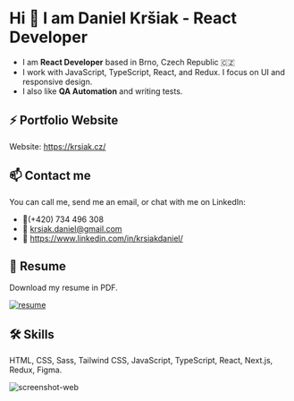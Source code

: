 # Hi 👋 I am Daniel Kršiak - React Developer

- I am **React Developer** based in Brno, Czech Republic 🇨🇿
- I work with JavaScript, TypeScript, React, and Redux. I focus on UI and responsive design.
- I also like **QA Automation** and writing tests.

## ⚡ Portfolio Website

Website: <https://krsiak.cz/>

## 📫 Contact me

You can call me, send me an email, or chat with me on LinkedIn:

- 📱(+420) 734 496 308
- 📧 krsiak.daniel@gmail.com
- 💬 <https://www.linkedin.com/in/krsiakdaniel/>

## 📝 Resume

Download my resume in PDF.

[![resume](https://github.com/krsiakdaniel/krsiakdaniel/assets/564906/1c095868-ab0f-44a2-a54a-4916f8000732)](https://drive.google.com/file/d/1x0LWu8I_3aqW34TJbxkciqNGX642bdvF/view?usp=sharing)

## 🛠️ Skills

HTML, CSS, Sass, Tailwind CSS, JavaScript, TypeScript, React, Next.js, Redux, Figma.

![screenshot-web](https://github.com/krsiakdaniel/krsiakdaniel/assets/564906/eb8fccb0-651b-46a4-9687-b483fea64aaa)
